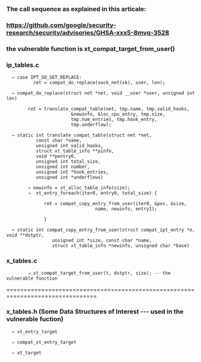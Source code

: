 ### The call sequence as explained in this articale:
### https://github.com/google/security-research/security/advisories/GHSA-xxx5-8mvq-3528
### the vulnerable function is xt_compat_target_from_user()

### ip_tables.c
      ⇒ case IPT_SO_SET_REPLACE:
              ret = compat_do_replace(sock_net(sk), user, len);

      ⇒ compat_do_replace(struct net *net, void __user *user, unsigned int len)
            
            ret = translate_compat_table(net, tmp.name, tmp.valid_hooks,
                            &newinfo, &loc_cpu_entry, tmp.size,
                            tmp.num_entries, tmp.hook_entry,
                            tmp.underflow);
      
      ⇒ static int translate_compat_table(struct net *net,
		       const char *name,
		       unsigned int valid_hooks,
		       struct xt_table_info **pinfo,
		       void **pentry0,
		       unsigned int total_size,
		       unsigned int number,
		       unsigned int *hook_entries,
		       unsigned int *underflows)
            
            ⇒ newinfo = xt_alloc_table_info(size);
            ⇒  xt_entry_foreach(iter0, entry0, total_size) {

                  ret = compat_copy_entry_from_user(iter0, &pos, &size,
                                     name, newinfo, entry1);

                  }
      
      ⇒ static int compat_copy_entry_from_user(struct compat_ipt_entry *e, void **dstptr,
                     unsigned int *size, const char *name,
                     struct xt_table_info *newinfo, unsigned char *base)

            

### x_tables.c

            ⇒ xt_compat_target_from_user(t, dstptr, size); -- the vulnerable function

================================================================================
### x_tables.h (Some Data Structures of Interest --- used in the vulnerable fuction)

      ⇒ xt_entry_target 

      ⇒ compat_xt_entry_target 

      ⇒ xt_target


           

 